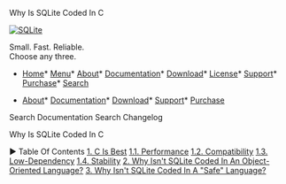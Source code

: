 




Why Is SQLite Coded In C




[![SQLite](images/sqlite370_banner.gif)](index.html)


Small. Fast. Reliable.  
Choose any three.


* [Home](index.html)* [Menu](javascript:void(0))* [About](about.html)* [Documentation](docs.html)* [Download](download.html)* [License](copyright.html)* [Support](support.html)* [Purchase](prosupport.html)* [Search](javascript:void(0))




* [About](about.html)* [Documentation](docs.html)* [Download](download.html)* [Support](support.html)* [Purchase](prosupport.html)






Search Documentation
Search Changelog










Why Is SQLite Coded In C


►
Table Of Contents
[1\. C Is Best](#c_is_best)
[1\.1\. Performance](#performance)
[1\.2\. Compatibility](#compatibility)
[1\.3\. Low\-Dependency](#low_dependency)
[1\.4\. Stability](#stability)
[2\. Why Isn't SQLite Coded In An Object\-Oriented Language?](#why_isn_t_sqlite_coded_in_an_object_oriented_language_)
[3\. Why Isn't SQLite Coded In A "Safe" Language?](#why_isn_t_sqlite_coded_in_a_safe_language_)




